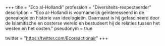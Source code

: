 +++
title       = "Eco al-Hollandi"
profession  = "Diversiteits-respecteerder"
description = "Eco al-Hollandi is voornamelijk geïnteresseerd in de genealogie en historie van ideologieën. Daarnaast is hij gefascineerd door de Islamitische en oosterse wereld en bestudeert hij de relaties tussen het westen en het oosten."
pseudonym   = true

twitter = "https://twitter.com/Ecoreactionair"
+++
